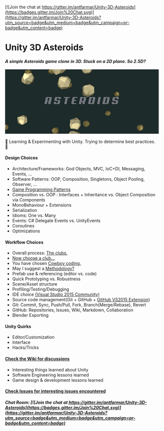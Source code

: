 [![Join the chat at https://gitter.im/antfarmar/Unity-3D-Asteroids](https://badges.gitter.im/Join%20Chat.svg)](https://gitter.im/antfarmar/Unity-3D-Asteroids?utm_source=badge&utm_medium=badge&utm_campaign=pr-badge&utm_content=badge)

# Unity 3D Asteroids
#### _A simple Asteroids game clone in 3D. Stuck on a 2D plane. So 2.5D?_

![Title Screenshot](AsteroidsScreenshot.JPG)

:ant: Learning & Experimenting with Unity. Trying to determine best practices. :ant:

#### Design Choices
* Architecture/Frameworks: God Objects, MVC, IoC+DI, Messaging, Events, ...
* Software Patterns: OOP, Composition, Singletons, Object Pooling, Observer, ...
* [Game Programming Patterns](http://gameprogrammingpatterns.com/contents.html)
* Composition vs. OOP : Interfaces + Inheritance vs. Object Composition via Components
* MonoBehaviour + Extensions
* Serialization
* Idioms: One vs. Many
* Events: C# Delegate Events vs. UnityEvents
* Coroutines
* Optimizations

#### Workflow Choices
* Overall process: [The clubs.](https://en.wikipedia.org/wiki/List_of_software_development_philosophies)
* [Now choose a club...](https://www.youtube.com/watch?v=ac9Z6CN14Gs)
* You have chosen [Cowboy coding.](https://en.wikipedia.org/wiki/Cowboy_coding)
* May I suggest a [Methodology?](https://en.wikipedia.org/wiki/Software_development_process)
* Prefab use & referencing (editor vs. code)
* Quick Prototyping vs. Robustness
* Scene/Asset structure
* Profiling/Testing/Debugging
* IDE choice [(Visual Studio 2015 Community)](https://www.visualstudio.com/en-us/downloads/download-visual-studio-vs.aspx)
* Source code management(Git + GitHub + [GitHub VS2015 Extension](https://visualstudio.github.com/))
* Git: Commit, Sync, Push/Pull, Fork, Branch(Merge/Rebase), Revert
* GitHub: Repositories, Issues, Wiki, Markdown, Collaboration
* Blender Exporting

#### Unity Quirks
* Editor/Customization
* Interface
* Hacks/Tricks

#### [Check the Wiki for discussions](https://github.com/antfarmar/Unity-3D-Asteroids/wiki)
* Interesting things learned about Unity
* Software Engineering lessons learned
* Game design & development lessons learned
  
#### [Check Issues for interesting issues encountered](https://github.com/antfarmar/Unity-3D-Asteroids/issues)

##### Chat Room: [![Join the chat at https://gitter.im/antfarmar/Unity-3D-Asteroids](https://badges.gitter.im/Join%20Chat.svg)](https://gitter.im/antfarmar/Unity-3D-Asteroids?utm_source=badge&utm_medium=badge&utm_campaign=pr-badge&utm_content=badge)
